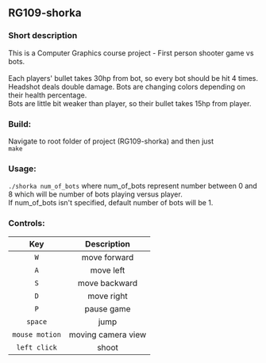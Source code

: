 ## RG109-shorka

### Short description
This is a Computer Graphics course project - First person shooter game vs bots.<br /><br />
Each players' bullet takes 30hp from bot, so every bot should be hit 4 times. Headshot deals double damage. Bots are changing colors depending on their health percentage.<br />
Bots are little bit weaker than player, so their bullet takes 15hp from player.

### Build:
Navigate to root folder of project (RG109-shorka) and then just <br />
`make` 

### Usage:
`./shorka num_of_bots` 
where num_of_bots represent number between 0 and 8 which will be number of bots playing versus player. <br />
If num_of_bots isn't specified, default number of bots will be 1.

### Controls:
| Key | Description|
| :-------------: | :-----------------: |
| `W` | move forward |
| `A` | move left |
| `S` | move backward |
| `D` | move right |
| `P` | pause game |
| `space` | jump |
| `mouse motion` | moving camera view |
| `left click` | shoot |
